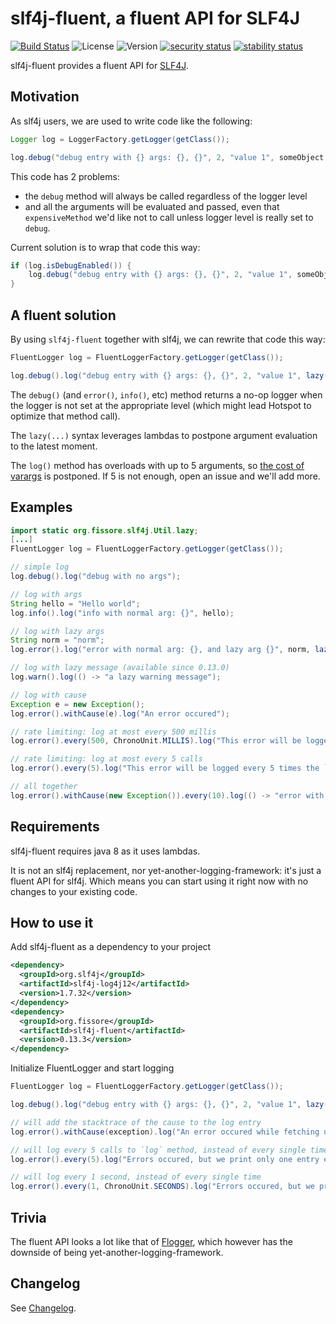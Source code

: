 # slf4j-fluent, a fluent API for SLF4J

[![Build Status](https://travis-ci.org/ffissore/slf4j-fluent.svg?branch=master)](https://travis-ci.org/ffissore/slf4j-fluent)
![License](https://img.shields.io/github/license/ffissore/slf4j-fluent.svg)
![Version](https://img.shields.io/maven-central/v/org.fissore/slf4j-fluent.svg)
[![security status](https://www.meterian.com/badge/gh/ffissore/slf4j-fluent/security)](https://www.meterian.com/report/gh/ffissore/slf4j-fluent)
[![stability status](https://www.meterian.com/badge/gh/ffissore/slf4j-fluent/stability)](https://www.meterian.com/report/gh/ffissore/slf4j-fluent)

slf4j-fluent provides a fluent API for [SLF4J](https://www.slf4j.org/).

## Motivation

As slf4j users, we are used to write code like the following:

```java
Logger log = LoggerFactory.getLogger(getClass());

log.debug("debug entry with {} args: {}, {}", 2, "value 1", someObject.expensiveMethod());
```

This code has 2 problems: 
* the `debug` method will always be called regardless of the logger level
* and all the arguments will be evaluated and passed, even that `expensiveMethod` we'd like not to call unless logger level is really set to `debug`.

Current solution is to wrap that code this way:

```java
if (log.isDebugEnabled()) {
    log.debug("debug entry with {} args: {}, {}", 2, "value 1", someObject.expensiveMethod());
}
```

## A fluent solution

By using `slf4j-fluent` together with slf4j, we can rewrite that code this way:

```java
FluentLogger log = FluentLoggerFactory.getLogger(getClass());

log.debug().log("debug entry with {} args: {}, {}", 2, "value 1", lazy(() -> someObject.expensiveMethod()));
```

The `debug()` (and `error()`, `info()`, etc) method returns a no-op logger when the logger is not set at the appropriate level (which might lead Hotspot to optimize that method call).

The `lazy(...)` syntax leverages lambdas to postpone argument evaluation to the latest moment.

The `log()` method has overloads with up to 5 arguments, so [the cost of varargs](https://stackoverflow.com/questions/2426455/javas-varargs-performance) is postponed. If 5 is not enough, open an issue and we'll add more.

## Examples

```java
import static org.fissore.slf4j.Util.lazy;
[...]
FluentLogger log = FluentLoggerFactory.getLogger(getClass());

// simple log
log.debug().log("debug with no args");

// log with args
String hello = "Hello world";
log.info().log("info with normal arg: {}", hello);

// log with lazy args
String norm = "norm";
log.error().log("error with normal arg: {}, and lazy arg {}", norm, lazy(() -> "lazy arg which takes a while to compute"));

// log with lazy message (available since 0.13.0)
log.warn().log(() -> "a lazy warning message");

// log with cause
Exception e = new Exception();
log.error().withCause(e).log("An error occured");

// rate limiting: log at most every 500 millis
log.error().every(500, ChronoUnit.MILLIS).log("This error will be logged at most every 500 millis");

// rate limiting: log at most every 5 calls
log.error().every(5).log("This error will be logged every 5 times the `log` method is called");

// all together
log.error().withCause(new Exception()).every(10).log(() -> "error with normal arg: {}, and lazy arg {}", norm, lazy(() -> "lazy arg which takes a while to compute"));
```

## Requirements

slf4j-fluent requires java 8 as it uses lambdas.

It is not an slf4j replacement, nor yet-another-logging-framework: it's just a fluent API for slf4j. Which means you can start using it right now with no changes to your existing code.

## How to use it

Add slf4j-fluent as a dependency to your project

```xml
<dependency> 
  <groupId>org.slf4j</groupId>
  <artifactId>slf4j-log4j12</artifactId>
  <version>1.7.32</version>
</dependency>
<dependency> 
  <groupId>org.fissore</groupId>
  <artifactId>slf4j-fluent</artifactId>
  <version>0.13.3</version>
</dependency>
```

Initialize FluentLogger and start logging

```java
FluentLogger log = FluentLoggerFactory.getLogger(getClass());

log.debug().log("debug entry with {} args: {}, {}", 2, "value 1", lazy(() -> someObject.expensiveMethod()));

// will add the stacktrace of the cause to the log entry
log.error().withCause(exception).log("An error occured while fetching user {}", user.getId());

// will log every 5 calls to `log` method, instead of every single time
log.error().every(5).log("Errors occured, but we print only one entry every 5");

// will log every 1 second, instead of every single time
log.error().every(1, ChronoUnit.SECONDS).log("Errors occured, but we print only one entry every 1 second");
```

## Trivia

The fluent API looks a lot like that of [Flogger](https://github.com/google/flogger), which however has the downside of being yet-another-logging-framework.

## Changelog

See [Changelog](CHANGELOG.md).
